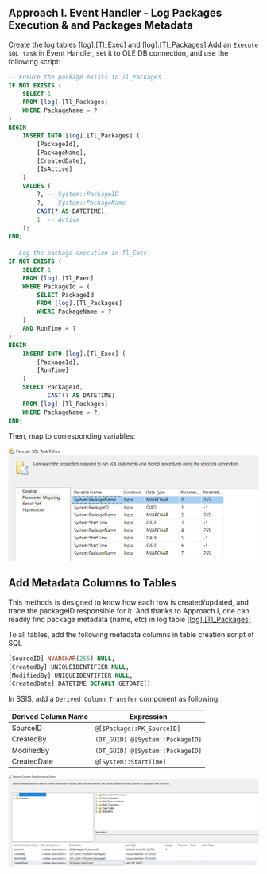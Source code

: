 ## Approach I. Event Handler - Log Packages Execution & and Packages Metadata
Create the log tables [[log].[Tl_Exec]](https://github.com/berserkhmdvhb/DWH_MSBI/blob/main/Projects/CustomerData/source/Queries/TableCreation_LOG_Tl_Exec.sql) and [[log].[Tl_Packages]](https://github.com/berserkhmdvhb/DWH_MSBI/blob/main/Projects/CustomerData/source/Queries/TableCreation_LOG_Tl_Packages.sql)
Add an `Execute SQL task` in Event Handler, set it to OLE DB connection, and use the following script:
```sql
-- Ensure the package exists in Tl_Packages
IF NOT EXISTS (
    SELECT 1
    FROM [log].[Tl_Packages]
    WHERE PackageName = ?
)
BEGIN
    INSERT INTO [log].[Tl_Packages] (
        [PackageId],
        [PackageName],
        [CreatedDate],
        [IsActive]
    )
    VALUES (
        ?, -- System::PackageID
        ?, -- System::PackageName
        CAST(? AS DATETIME),
        1  -- Active
    );
END;

-- Log the package execution in Tl_Exec
IF NOT EXISTS (
    SELECT 1
    FROM [log].[Tl_Exec]
    WHERE PackageId = (
        SELECT PackageId
        FROM [log].[Tl_Packages]
        WHERE PackageName = ?
    )
    AND RunTime = ?
)
BEGIN
    INSERT INTO [log].[Tl_Exec] (
        [PackageId],
        [RunTime]
    )
    SELECT PackageId,
           CAST(? AS DATETIME)
    FROM [log].[Tl_Packages]
    WHERE PackageName = ?;
END;
```
Then, map to corresponding variables:

![Vars](./EventHandlerVars.PNG)

## Add Metadata Columns to Tables
This methods is designed to know how each row is created/updated, and trace the packageID responsible for it.
And thanks to Approach I, one can readily find package metadata (name, etc) in log table [[log].[Tl_Packages]](https://github.com/berserkhmdvhb/DWH_MSBI/blob/main/Projects/CustomerData/source/Queries/TableCreation_LOG_Tl_Packages.sql)

To all tables, add the following metadata columns in table creation script of SQL

```sql
[SourceID] NVARCHAR(255) NULL,
[CreatedBy] UNIQUEIDENTIFIER NULL,
[ModifiedBy] UNIQUEIDENTIFIER NULL,
[CreatedDate] DATETIME DEFAULT GETDATE()
```

In SSIS, add a `Derived Column Transfer` component as following:

| Derived Column Name | Expression |
|------------|------------|
|SourceID|`@[$Package::PK_SourceID]`|
|CreatedBy|`(DT_GUID) @[System::PackageID]`|
|ModifiedBy|`(DT_GUID) @[System::PackageID]`|
|CreatedDate|`@[System::StartTime]`|


![Vars2](./DerivedColVars.PNG)

